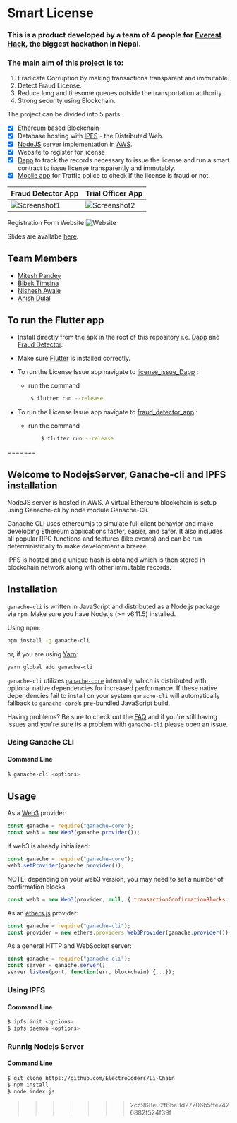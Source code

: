 # Smart License
### This is a product developed by a team of 4 people for [Everest Hack](https://www.everest-hack.com/), the biggest hackathon in Nepal.

### The main aim of this project is to:
1. Eradicate Corruption by making transactions transparent and immutable.
2. Detect Fraud License.
3. Reduce long and tiresome queues outside the transportation authority.
4. Strong security using Blockchain.

The project can be divided into 5 parts:

- [x] [Ethereum](https://www.ethereum.org/) based Blockchain
- [x] Database hosting with [IPFS](https://ipfs.io/) - the Distributed Web.
- [x] [NodeJS](https://nodejs.org/) server implementation in [AWS](https://aws.amazon.com/).
- [x] Website to register for license
- [x] [Dapp](license_issue_Dapp.apk) to track the records necessary to issue the license and run a smart contract to issue license transparently and immutably.
- [x] [Mobile app](fraud_detector_app.apk) for Traffic police to check if the license is fraud or not.

| Fraud Detector App                                                                                                   | Trial Officer App                                                                                                    |
|---|---|
| ![Screenshot1](https://user-images.githubusercontent.com/29589003/61585845-aba18480-ab85-11e9-8214-3ffdac816489.png) | ![Screenshot2](https://user-images.githubusercontent.com/29589003/61585830-54031900-ab85-11e9-9db4-4ec6c32a16ee.png) |

Registration Form Website
![Website](https://user-images.githubusercontent.com/29304788/61586071-08536e00-ab8b-11e9-9c09-959e20a15dc6.png)

Slides are availabe [here](https://docs.google.com/presentation/d/1ws-UiBxvEWOaIDOfpUQeOAC3MUrbxg_HHymqrwen7Mo/edit?usp=sharing).

## Team Members
- [Mitesh Pandey](https://www.github.com/davidmitesh)
- [Bibek Timsina](https://www.github.com/bimsina)
- [Nishesh Awale](https://www.github.com/nisheshawale)
- [Anish Dulal](https://www.github.com/anishdulal)
 
## To run the Flutter app

 - Install directly from the apk in the root of this repository i.e. [Dapp](license_issue_Dapp.apk) and [Fraud Detector](fraud_detector_app.apk).
 - Make sure [Flutter](https://flutter.dev/) is installed correctly.
 - To run the License Issue app navigate to [license_issue_Dapp](https://github.com/ElectroCoders/Li-Chain/tree/master/license_issue_Dapp) :
    - run the command
    ```Bash
        $ flutter run --release
    ```
    
- To run the License Issue app navigate to [fraud_detector_app](https://github.com/ElectroCoders/Li-Chain/tree/master/fraud_detector_app) :
  - run the command
    ```Bash
        $ flutter run --release
    ```
=======

## Welcome to NodejsServer, Ganache-cli and IPFS installation
NodeJS server is hosted in AWS. A virtual Ethereum blockchain is setup using Ganache-cli by node module Ganache-Cli.

Ganache CLI uses ethereumjs to simulate full client behavior and make developing Ethereum applications faster, easier, and safer. It also includes all popular RPC functions and features (like events) and can be run deterministically to make development a breeze.

IPFS is hosted and a unique hash is obtained which is then stored in blockchain network along with other immutable records.


## Installation

`ganache-cli` is written in JavaScript and distributed as a Node.js package via `npm`. Make sure you have Node.js (>= v6.11.5) installed.

Using npm:

```Bash
npm install -g ganache-cli
```

or, if you are using [Yarn](https://yarnpkg.com/):

```Bash
yarn global add ganache-cli
```

`ganache-cli` utilizes [`ganache-core`](https://github.com/trufflesuite/ganache-core) internally, which is distributed with optional native dependencies for increased performance. If these native dependencies fail to install on your system `ganache-cli` will automatically fallback to `ganache-core`’s pre-bundled JavaScript build.

Having problems? Be sure to check out the [FAQ](https://github.com/trufflesuite/ganache-cli/wiki/FAQ) and if you're still having issues and you're sure its a problem with `ganache-cli` please open an issue.

### Using Ganache CLI

#### Command Line

```Bash
$ ganache-cli <options>
```



## Usage

As a [Web3](https://github.com/ethereum/web3.js/) provider:

```javascript
const ganache = require("ganache-core");
const web3 = new Web3(ganache.provider());
```
If web3 is already initialized:
```javascript
const ganache = require("ganache-core");
web3.setProvider(ganache.provider());
```
NOTE: depending on your web3 version, you may need to set a number of confirmation blocks
```javascript
const web3 = new Web3(provider, null, { transactionConfirmationBlocks: 1 });
```

As an [ethers.js](https://github.com/ethers-io/ethers.js/) provider:

```javascript
const ganache = require("ganache-cli");
const provider = new ethers.providers.Web3Provider(ganache.provider());
```

As a general HTTP and WebSocket server:

```javascript
const ganache = require("ganache-cli");
const server = ganache.server();
server.listen(port, function(err, blockchain) {...});
```


### Using IPFS

#### Command Line

```Bash
$ ipfs init <options>
$ ipfs daemon <options>
```

### Runnig Nodejs Server

#### Command Line

```Bash
$ git clone https://github.com/ElectroCoders/Li-Chain
$ npm install
$ node index.js

```







>>>>>>> 2cc968e02f6be3d27706b5ffe7426882f524f39f
